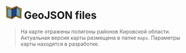 # ![](images/map.png) GeoJSON files


>На карте отражены полигоны районов Кировской области.
Актуальная версия карты размещена в папке `maps`.
Параметры карты находятся в разработке.

